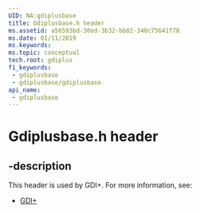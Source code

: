 ```yaml
---
UID: NA:gdiplusbase
title: Gdiplusbase.h header
ms.assetid: a56593bd-30ed-3b32-bb02-340c75641f78
ms.date: 01/11/2019
ms.keywords: 
ms.topic: conceptual
tech.root: gdiplus
f1_keywords:
 - gdiplusbase
 - gdiplusbase/gdiplusbase
api_name:
 - gdiplusbase
---
```


# Gdiplusbase.h header


## -description

This header is used by GDI+. For more information, see:

- [GDI+](../_gdiplus/index.md)

